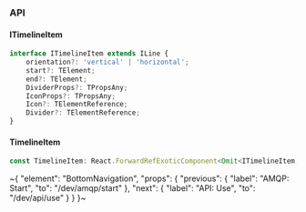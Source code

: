 

### API

#### ITimelineItem

```ts
interface ITimelineItem extends ILine {
    orientation?: 'vertical' | 'horizontal';
    start?: TElement;
    end?: TElement;
    DividerProps?: TPropsAny;
    IconProps?: TPropsAny;
    Icon?: TElementReference;
    Divider?: TElementReference;
}
```

#### TimelineItem

```ts
const TimelineItem: React.ForwardRefExoticComponent<Omit<ITimelineItem, "ref"> & React.RefAttributes<unknown>>;
```

~{
  "element": "BottomNavigation",
  "props": {
    "previous": {
      "label": "AMQP: Start",
      "to": "/dev/amqp/start"
    },
    "next": {
      "label": "API: Use",
      "to": "/dev/api/use"
    }
  }
}~
